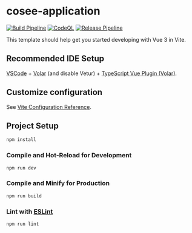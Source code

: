 # cosee-application
[![Build Pipeline](https://github.com/colintessarzick/cosee-cloud-application/actions/workflows/build-pipeline.yml/badge.svg)](https://github.com/colintessarzick/cosee-cloud-application/actions/workflows/build-pipeline.yml)
[![CodeQL](https://github.com/colintessarzick/cosee-cloud-application/actions/workflows/codeql.yml/badge.svg)](https://github.com/colintessarzick/cosee-cloud-application/actions/workflows/codeql.yml)
[![Release Pipeline](https://github.com/colintessarzick/cosee-cloud-application/actions/workflows/release.yml/badge.svg)](https://github.com/colintessarzick/cosee-cloud-application/actions/workflows/release.yml)

This template should help get you started developing with Vue 3 in Vite.

## Recommended IDE Setup

[VSCode](https://code.visualstudio.com/) + [Volar](https://marketplace.visualstudio.com/items?itemName=johnsoncodehk.volar) (and disable Vetur) + [TypeScript Vue Plugin (Volar)](https://marketplace.visualstudio.com/items?itemName=johnsoncodehk.vscode-typescript-vue-plugin).

## Customize configuration

See [Vite Configuration Reference](https://vitejs.dev/config/).

## Project Setup

```sh
npm install
```

### Compile and Hot-Reload for Development

```sh
npm run dev
```

### Compile and Minify for Production

```sh
npm run build
```

### Lint with [ESLint](https://eslint.org/)

```sh
npm run lint
```
